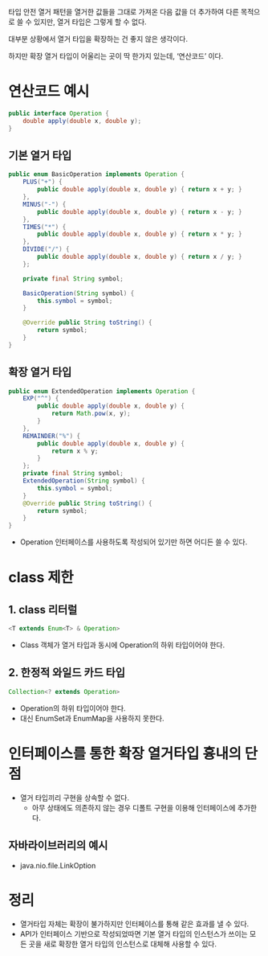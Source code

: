 타입 안전 열거 패턴을 열거한 값들을 그대로 가져온 다음 값을 더 추가하여 다른 목적으로 쓸 수  있지만, 열거 타입은 그렇게 할 수 없다.

대부분 상황에서 열거 타입을 확장하는 건 좋지 않은 생각이다.

하지만 확장 열거 타입이 어울리는 곳이 딱 한가지 있는데, ‘연산코드’ 이다.

# 연산코드 예시

```java
public interface Operation {
    double apply(double x, double y);
}
```

## 기본 열거 타입

```java
public enum BasicOperation implements Operation {
    PLUS("+") {
        public double apply(double x, double y) { return x + y; }
    },
    MINUS("-") {
        public double apply(double x, double y) { return x - y; }
    },
    TIMES("*") {
        public double apply(double x, double y) { return x * y; }
    },
    DIVIDE("/") {
        public double apply(double x, double y) { return x / y; }
    };

    private final String symbol;

    BasicOperation(String symbol) {
        this.symbol = symbol;
    }

    @Override public String toString() {
        return symbol;
    }
}
```

## 확장 열거 타입

```java
public enum ExtendedOperation implements Operation {
    EXP("^") {
        public double apply(double x, double y) {
            return Math.pow(x, y);
        }
    },
    REMAINDER("%") {
        public double apply(double x, double y) {
            return x % y;
        }
    };
    private final String symbol;
    ExtendedOperation(String symbol) {
        this.symbol = symbol;
    }
    @Override public String toString() {
        return symbol;
    }
}
```

- Operation 인터페이스를 사용하도록 작성되어 있기만 하면 어디든 쓸 수 있다.

# class 제한

## 1. class 리터럴

```java
<T extends Enum<T> & Operation>
```

- Class 객체가 열거 타입과 동시에 Operation의 하위 타입이어야 한다.

## 2. 한정적 와일드 카드 타입

```java
Collection<? extends Operation>
```

- Operation의 하위 타입이어야 한다.
- 대신 EnumSet과 EnumMap을 사용하지 못한다.

# 인터페이스를 통한 확장 열거타입 흉내의 단점

- 열거 타입끼리 구현을 상속할 수 없다.
    - 아무 상태에도 의존하지 않는 경우 디폴트 구현을 이용해 인터페이스에 추가한다.

## 자바라이브러리의 예시

- java.nio.file.LinkOption

# 정리

- 열거타입 자체는 확장이 불가하지만 인터페이스를 통해 같은 효과를 낼 수 있다.
- API가 인터페이스 기반으로 작성되었따면 기본 열거 타입의 인스턴스가 쓰이는 모든 곳을 새로 확장한 열거 타입의 인스턴스로 대체해 사용할 수 있다.